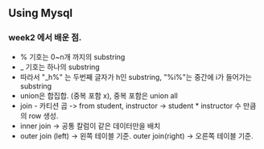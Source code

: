 ## Using Mysql

### week2 에서 배운 점.
- % 기호는 0~n개 까지의 substring 
- _ 기호는 하나의 substring
-  따라서 "_h%" 는 두번째 글자가 h인 substring, "%i%"는 중간에 i가 들어가는 substring
-  union은 합집합. (중복 포함 x), 중복 포함은 union all
-  join - 카티션 곱 -> from student, instructor -> student * instructor 수 만큼의 row 생성.
-  inner join -> 공통 칼럼이 같은 데이터만을 배치
-  outer join (left) -> 왼쪽 테이블 기준.  outer join(right) -> 오른쪽 테이블 기준. 
